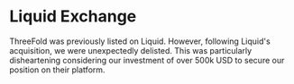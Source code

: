

#  Liquid Exchange

ThreeFold was previously listed on Liquid. However, following Liquid's acquisition, we were unexpectedly delisted. This was particularly disheartening considering our investment of over 500k USD to secure our position on their platform.

